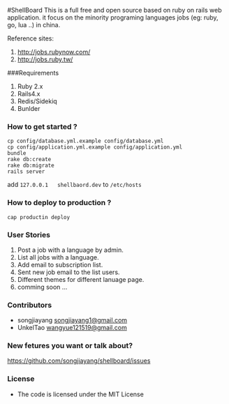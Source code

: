 #ShellBoard 
This is a full free and open source based on ruby on rails web application. it focus on the minority programing languages jobs (eg: ruby, go, lua ..) in china.

Reference sites: 

1. http://jobs.rubynow.com/   
2. http://jobs.ruby.tw/   

###Requirements

1. Ruby 2.x
2. Rails4.x
3. Redis/Sidekiq
4. Bunlder


### How to get started ?

```
cp config/database.yml.example config/database.yml
cp config/application.yml.example config/application.yml
bundle
rake db:create
rake db:migrate
rails server
```
add `127.0.0.1   shellbaord.dev` to `/etc/hosts`


### How to deploy to production ?
```
cap productin deploy
```


### User Stories

1. Post a job with a language by admin.
2. List all jobs with a language.
3. Add email to subscription list.
4. Sent new job email to the list users.
5. Different themes for different lanuage page.
6. comming soon ...


### Contributors

- songjiayang <a href="mailto:songjiayang1@gmail.com">songjiayang1@gmail.com</a>
- UnkelTao <a href="mailto:wangyue121519@gmail.com">wangyue121519@gmail.com</a>


### New fetures you want or talk about?

https://github.com/songjiayang/shellboard/issues


### License

- The code is licensed under the MIT License




